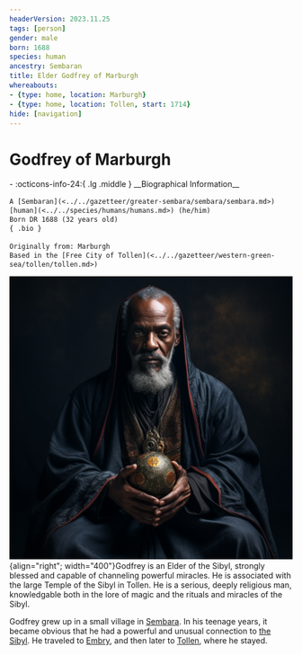 ```yaml
---
headerVersion: 2023.11.25
tags: [person]
gender: male
born: 1688
species: human
ancestry: Sembaran
title: Elder Godfrey of Marburgh
whereabouts:
- {type: home, location: Marburgh}
- {type: home, location: Tollen, start: 1714}
hide: [navigation]
---
```

# Godfrey of Marburgh
<div class="grid cards ext-narrow-margin ext-one-column" markdown>
- :octicons-info-24:{ .lg .middle } __Biographical Information__

    A [Sembaran](<../../gazetteer/greater-sembara/sembara/sembara.md>) [human](<../../species/humans/humans.md>) (he/him)  
    Born DR 1688 (32 years old)  
    { .bio }

    Originally from: Marburgh
    Based in the [Free City of Tollen](<../../gazetteer/western-green-sea/tollen/tollen.md>)
</div>


![Elder Godfrey Portrait](../../assets/elder-godfrey-portrait.png){align="right"; width="400"}Godfrey is an Elder of the Sibyl, strongly blessed and capable of channeling powerful miracles. He is associated with the large Temple of the Sibyl in Tollen. He is a serious, deeply religious man, knowledgable both in the lore of magic and the rituals and miracles of the Sibyl. 

Godfrey grew up in a small village in [Sembara](<../../gazetteer/greater-sembara/sembara/sembara.md>). In his teenage years, it became obvious that he had a powerful and unusual connection to [the Sibyl](<../../cosmology/gods/incorporeal-gods/mos-numena-pantheon/the-sibyl.md>). He traveled to [Embry](<../../gazetteer/greater-sembara/sembara/heartlands/embry.md>), and then later to [Tollen](<../../gazetteer/western-green-sea/tollen/tollen.md>), where he stayed. 

